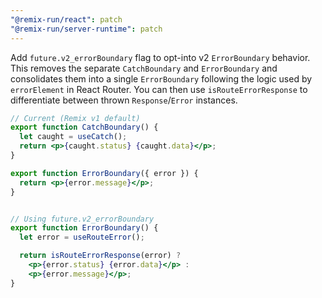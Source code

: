```yaml
---
"@remix-run/react": patch
"@remix-run/server-runtime": patch
---
```


Add `future.v2_errorBoundary` flag to opt-into v2 `ErrorBoundary` behavior.  This removes the separate `CatchBoundary` and `ErrorBoundary` and consolidates them into a single `ErrorBoundary` following the logic used by `errorElement` in React Router. You can then use `isRouteErrorResponse` to differentiate between thrown `Response`/`Error` instances.

```jsx
// Current (Remix v1 default)
export function CatchBoundary() {
  let caught = useCatch();
  return <p>{caught.status} {caught.data}</p>;
}

export function ErrorBoundary({ error }) {
  return <p>{error.message}</p>;
}


// Using future.v2_errorBoundary
export function ErrorBoundary() {
  let error = useRouteError();

  return isRouteErrorResponse(error) ?
    <p>{error.status} {error.data}</p> :
    <p>{error.message}</p>;
}
```
